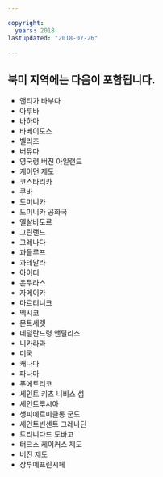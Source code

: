 ```yaml
---

copyright:
  years: 2018
lastupdated: "2018-07-26"

---
```


## 북미 지역에는 다음이 포함됩니다.

* 앤티가 바부다
* 아루바
* 바하마
* 바베이도스
* 벨리즈
* 버뮤다
* 영국령 버진 아일랜드
* 케이먼 제도
* 코스타리카
* 쿠바
* 도미니카
* 도미니카 공화국
* 엘살바도르
* 그린랜드
* 그레나다
* 과들루프
* 과테말라
* 아이티
* 온두라스
* 자메이카
* 마르티니크
* 멕시코
* 몬트세랫
* 네덜란드령 앤틸리스
* 니카라과
* 미국
* 캐나다
* 파나마
* 푸에토리코
* 세인트 키츠 니비스 섬
* 세인트루시아
* 생피에르미클롱 군도
* 세인트빈센트 그레나딘
* 트리니다드 토바고
* 터크스 케이커스 제도
* 버진 제도
* 상투메프린시페